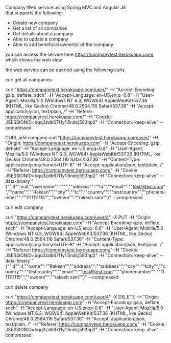 Company Web service using Spring MVC and Angular JS that supports the following:
-  Create new company 
-  Get a list of all companies 
-  Get details about a company 
-  Able to update a company 
-  Able to add beneficial owner(s) of the company 

you can access the service here https://companytest.herokuapp.com/ which shows the web view 

the web service can be queried using the following curls



curl get all companies

curl "https://companytest.herokuapp.com/user/" -H "Accept-Encoding: gzip, deflate, sdch" -H "Accept-Language: en-US,en;q=0.8" -H "User-Agent: Mozilla/5.0 (Windows NT 6.3; WOW64) AppleWebKit/537.36 (KHTML, like Gecko) Chrome/48.0.2564.116 Safari/537.36" -H "Accept: application/json, text/plain, */*" -H "Referer: https://companytest.herokuapp.com/" -H "Cookie: JSESSIONID=bqq3zdb67f1y1l5ndcj593hp2" -H "Connection: keep-alive" --compressed

CURL add company
curl "https://companytest.herokuapp.com/user/" -H "Origin: https://companytest.herokuapp.com" -H "Accept-Encoding: gzip, deflate" -H "Accept-Language: en-US,en;q=0.8" -H "User-Agent: Mozilla/5.0 (Windows NT 6.3; WOW64) AppleWebKit/537.36 (KHTML, like Gecko) Chrome/48.0.2564.116 Safari/537.36" -H "Content-Type: application/json;charset=UTF-8" -H "Accept: application/json, text/plain, */*" -H "Referer: https://companytest.herokuapp.com/" -H "Cookie: JSESSIONID=bqq3zdb67f1y1l5ndcj593hp2" -H "Connection: keep-alive" --data-binary "{""id"":null,""username"":"""",""address"":""ta"",""email"":""test@test.com"",""name"":""Rakesh"",""city"":""tc"",""country"":""testcountry"",""phonenumber"":""1111111115"",""owners"":""rakesh sam""}" --compressed

curl edit company

curl "https://companytest.herokuapp.com/user/4" -X PUT -H "Origin: https://companytest.herokuapp.com" -H "Accept-Encoding: gzip, deflate, sdch" -H "Accept-Language: en-US,en;q=0.8" -H "User-Agent: Mozilla/5.0 (Windows NT 6.3; WOW64) AppleWebKit/537.36 (KHTML, like Gecko) Chrome/48.0.2564.116 Safari/537.36" -H "Content-Type: application/json;charset=UTF-8" -H "Accept: application/json, text/plain, */*" -H "Referer: https://companytest.herokuapp.com/" -H "Cookie: JSESSIONID=bqq3zdb67f1y1l5ndcj593hp2" -H "Connection: keep-alive" --data-binary "{""id"":4,""name"":""Rakesh"",""address"":""taddress"",""city"":""tcity"",""country"":""testcountry"",""email"":""test@test.com"",""phonenumber"":""1111111115"",""owners"":""rakesh sam""}" --compressed

curl delete company


curl "https://companytest.herokuapp.com/user/4" -X DELETE -H "Origin: https://companytest.herokuapp.com" -H "Accept-Encoding: gzip, deflate, sdch" -H "Accept-Language: en-US,en;q=0.8" -H "User-Agent: Mozilla/5.0 (Windows NT 6.3; WOW64) AppleWebKit/537.36 (KHTML, like Gecko) Chrome/48.0.2564.116 Safari/537.36" -H "Accept: application/json, text/plain, */*" -H "Referer: https://companytest.herokuapp.com/" -H "Cookie: JSESSIONID=bqq3zdb67f1y1l5ndcj593hp2" -H "Connection: keep-alive" --compressed

